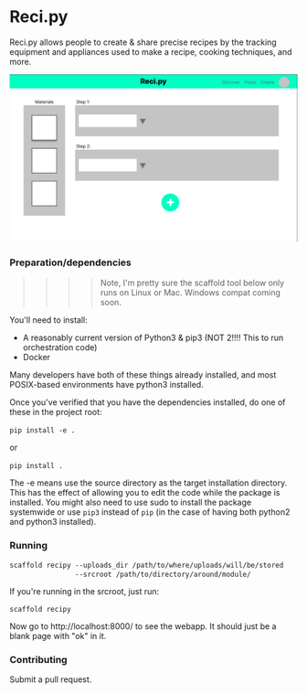# Reci.py

Reci.py allows people to create & share precise recipes by the tracking
equipment and appliances used to make a recipe, cooking techniques, and more.

![](mock.png)
### Preparation/dependencies

>>>> Note, I'm pretty sure the scaffold tool below only runs on Linux or Mac. Windows compat coming soon.

You'll need to install:

- A reasonably current version of Python3 & pip3 (NOT 2!!!! This to run orchestration code)
- Docker

Many developers have both of these things already installed, and most POSIX-based environments have python3 installed.

Once you've verified that you have the dependencies installed, do one of these in the project root:

`pip install -e .`

or

`pip install .`

The -e means use the source directory as the target installation directory. This has
the effect of allowing you to edit the code while the package is installed. You
might also need to use sudo to install the package systemwide or use `pip3` instead of `pip` (in the case of having both python2 and python3 installed).

### Running

    scaffold recipy --uploads_dir /path/to/where/uploads/will/be/stored
                    --srcroot /path/to/directory/around/module/

If you're running in the srcroot, just run:

    scaffold recipy

Now go to http://localhost:8000/ to see the webapp. It should just be a blank page with "ok" in it.


### Contributing

Submit a pull request.
